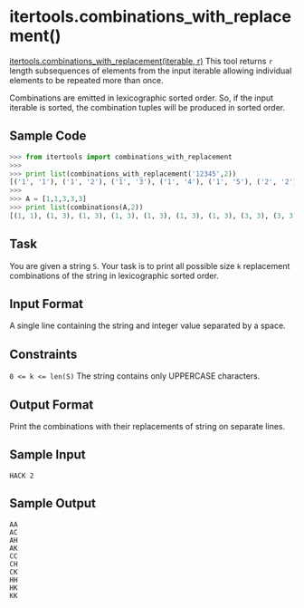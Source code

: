 # itertools.combinations_with_replacement()

[itertools.combinations_with_replacement(iterable, r)](https://docs.python.org/2/library/itertools.html#itertools.combinations_with_replacement)
This tool returns `r` length subsequences of elements from the input iterable allowing individual elements to be repeated more than once.

Combinations are emitted in lexicographic sorted order. So, if the input iterable is sorted, the combination tuples will be produced in sorted order.

## Sample Code
```py
>>> from itertools import combinations_with_replacement
>>> 
>>> print list(combinations_with_replacement('12345',2))
[('1', '1'), ('1', '2'), ('1', '3'), ('1', '4'), ('1', '5'), ('2', '2'), ('2', '3'), ('2', '4'), ('2', '5'), ('3', '3'), ('3', '4'), ('3', '5'), ('4', '4'), ('4', '5'), ('5', '5')]
>>> 
>>> A = [1,1,3,3,3]
>>> print list(combinations(A,2))
[(1, 1), (1, 3), (1, 3), (1, 3), (1, 3), (1, 3), (1, 3), (3, 3), (3, 3), (3, 3)]
```

## Task

You are given a string `S`.
Your task is to print all possible size `k` replacement combinations of the string in lexicographic sorted order.

## Input Format

A single line containing the string  and integer value  separated by a space.

## Constraints
`0 <= k <= len(S)`
The string contains only UPPERCASE characters.

## Output Format

Print the combinations with their replacements of string  on separate lines.

## Sample Input
```
HACK 2
```

## Sample Output
```
AA
AC
AH
AK
CC
CH
CK
HH
HK
KK
```